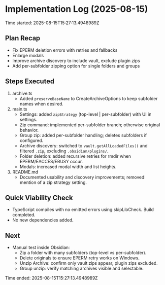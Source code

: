 # Implementation Log (2025-08-15)

Time started: 2025-08-15T15:27:13.4948989Z

## Plan Recap
- Fix EPERM deletion errors with retries and fallbacks
- Enlarge modals
- Improve archive discovery to include vault, exclude plugin zips
- Add per-subfolder zipping option for single folders and groups

## Steps Executed
1. archive.ts
   - Added `preserveBaseName` to CreateArchiveOptions to keep subfolder names when desired.
2. main.ts
   - Settings: added `zipStrategy` (top-level | per-subfolder) with UI in settings.
   - Zip command: implemented per-subfolder branch; otherwise original behavior.
   - Group zip: added per-subfolder handling; deletes subfolders if configured.
   - Archive discovery: switched to `vault.getAllLoadedFiles()` and filtered `.zip`, excluding `.obsidian/plugins/`.
   - Folder deletion: added recursive retries for rmdir when EPERM/EACCES/EBUSY occur.
   - Modals: increased modal width and list heights.
3. README.md
   - Documented usability and discovery improvements; removed mention of a zip strategy setting.

## Quick Viability Check
- TypeScript compiles with no emitted errors using skipLibCheck. Build completed.
- No new dependencies added.

## Next
- Manual test inside Obsidian:
  - Zip a folder with many subfolders (top-level vs per-subfolder).
  - Delete originals to ensure EPERM retry works on Windows.
  - Unzip Archive: confirm only vault zips appear, plugin zips excluded.
  - Group unzip: verify matching archives visible and selectable.

Time ended: 2025-08-15T15:27:13.4948989Z
